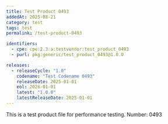 ```yaml
---
title: Test Product 0493
addedAt: 2025-08-21
category: test
tags: test
permalink: /test-product-0493

identifiers:
  - cpe: cpe:2.3:a:testvendor:test_product_0493
  - purl: pkg:generic/test_product_0493@1.0.0

releases:
  - releaseCycle: "1.0"
    codename: "Test Codename 0493"
    releaseDate: 2025-01-01
    eol: 2026-01-01
    latest: "1.0.0"
    latestReleaseDate: 2025-01-01
---
```


This is a test product file for performance testing. Number: 0493
